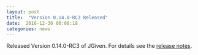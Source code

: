 ```yaml
---
layout: post
title:  "Version 0.14.0-RC3 Released"
date:  2016-12-30 00:08:18
categories: news
---
```


Released Version 0.14.0-RC3 of JGiven. For details see the [release notes](https://github.com/TNG/JGiven/releases/tag/v0.14.0-RC3).

[jgiven-gh]: https://github.com/TNG/JGiven
[jgiven]:    https://jgiven.org
